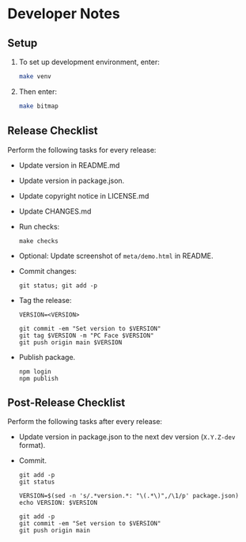 Developer Notes
===============


Setup
-----

 1. To set up development environment, enter:
  
    ```sh
    make venv
    ```
     
 2. Then enter:
 
    ```sh
    make bitmap
    ```


Release Checklist
-----------------

Perform the following tasks for every release:

  - Update version in README.md
  - Update version in package.json.
  - Update copyright notice in LICENSE.md
  - Update CHANGES.md
  - Run checks:
  
        make checks

  - Optional: Update screenshot of `meta/demo.html` in README.
  - Commit changes:

        git status; git add -p

  - Tag the release:
  
        VERSION=<VERSION>

        git commit -em "Set version to $VERSION"
        git tag $VERSION -m "PC Face $VERSION"
        git push origin main $VERSION
        
  - Publish package.

        npm login
        npm publish
        

Post-Release Checklist
----------------------

Perform the following tasks after every release:

  - Update version in package.json to the next dev version (`X.Y.Z-dev` format).

  - Commit.

        git add -p
        git status

        VERSION=$(sed -n 's/.*version.*: "\(.*\)",/\1/p' package.json)
        echo VERSION: $VERSION

        git add -p
        git commit -em "Set version to $VERSION"
        git push origin main

